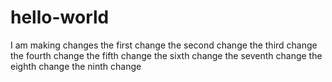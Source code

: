 # hello-world
I am making changes
the first change
the second change
the third change
the fourth change 
the fifth change
the sixth change
the seventh change
the eighth change
the ninth change
